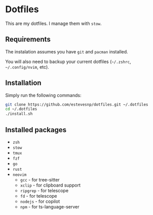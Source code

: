 # Dotfiles

This are my dotfiles. I manage them with `stow`.

## Requirements

The instalation assumes you have `git` and `pacman` installed.

You will also need to backup your current dotfiles (`~/.zshrc`, `~/.config/nvim`, etc).

## Installation

Simply run the following commands:

```sh
git clone https://github.com/estevesnp/dotfiles.git ~/.dotfiles
cd ~/.dotfiles
./install.sh
```

## Installed packages

- `zsh`
- `stow`
- `tmux`
- `fzf`
- `go`
- `rust`
- `neovim`
    - `gcc` - for tree-sitter
    - `xclip` - for clipboard support
    - `ripgrep` - for telescope
    - `fd` - for telescope
    - `nodejs` - for copilot
    - `npm` - for ts-language-server
